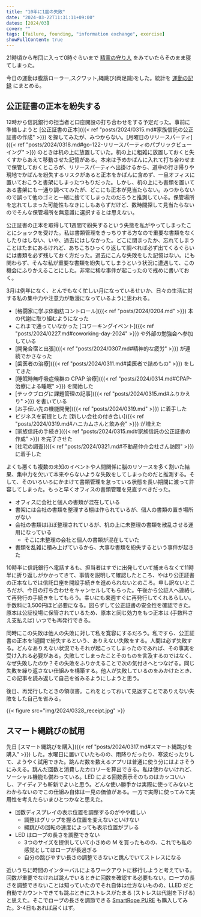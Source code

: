 ```yaml
---
title: "10年に1度の失敗"
date: "2024-03-22T11:31:11+09:00"
dates: [2024/03]
cover: ""
tags: [failure, founding, "information exchange", exercise]
showFullContent: true
---
```


21時頃から布団に入って0時ぐらいまで [精霊の守り人](https://www.production-ig.co.jp/works/moribito/) をみていたらそのまま寝てしまった。

今日の運動は腹筋ローラー,スクワット,縄跳び(両足跳)をした。統計を [運動の記録](https://docs.google.com/spreadsheets/d/1bg85QtM-LciUgey8I79uI7vW2PEwsP6TVdeIRVkACBg/edit?usp=sharing) にまとめる。

## 公正証書の正本を紛失する

12時から信託銀行の担当者と口座開設の打ち合わせをする予定だった。事前に準備しようと [公正証書の正本]({{< ref "posts/2024/0315.md#家族信託の公正証書の作成" >}}) を探してみたが、みつからない。[月曜日のリリースパーティ]({{< ref "posts/2024/0318.md#go-122-リリースパーティのパブリックビューイング" >}}) のときは机の上に放置していた。机の上に粗雑に放置しておくと失くすからあえて移動させた記憶がある。本来は予めかばんに入れて打ち合わせまで保管しておくところが、リリースパーティへ出掛けるから、道中の行き帰りや現地でかばんを紛失するリスクがあると正本をかばんに含めず、一旦オフィスに置いておこうと書架にしまったつもりだった。しかし、机の上にも書類を置いてある書架にも一通り調べてみたが、どこにも正本が見当たらない。みつからないので誤って他のゴミと一緒に捨ててしまったのだろうと推測している。保管場所を忘れてしまった可能性もなきにしもあらずだけど、数時間探して見当たらないのでそんな保管場所を無意識に選択するとは思えない。

公正証書の正本を取得して1週間で紛失するという失態を私がやってしまったことにショックを受けた。私は書類管理をきっちりする方なので重要な書類をなくしたりはしない、いや、過去にはしなかった。どこに閉まったか、忘れてしまうことはたまにあるけれど、あちこちひっくり返して調べれば必ず出てくるぐらいには書類を必ず残しておく方だった。過去にこんな失敗をした記憶はない。にも関わらず、そんな私が重要な書類を紛失してしまうという状況に遭遇して、この機会にふりかえることにした。非常に稀な事件が起こったので戒めに書いておく。

3月は例年になく、とんでもなく忙しい月になっているせいか、日々の生活に対する私の集中力や注意力が散漫になっているように思われる。

* [格闘家に学ぶ体脂肪コントロール]({{< ref "posts/2024/0204.md" >}}) 本の代謝に取り組むようになった
* これまで通っていなかった [コワーキングイベント]({{< ref "posts/2024/0227.md#coworking-day-2024" >}}) や外部の勉強会へ参加している
* [開発合宿と出張]({{< ref "posts/2024/0307.md#精神的な疲労" >}}) が連続でかさなった
* [歯医者の治療]({{< ref "posts/2024/0311.md#歯医者で詰めもの" >}}) をしてきた
* [睡眠時無呼吸症候群の CPAP 治療]({{< ref "posts/2024/0314.md#CPAP-治療による睡眠" >}}) を開始した
* [テックブログに課題管理の記事]({{< ref "posts/2024/0315.md#ふりかえり" >}}) を書いている
* [お手伝い先の機能開発]({{< ref "posts/2024/0319.md" >}}) に着手した
* ビジネスを前提とした [新しい会社の付き合い]({{< ref "posts/2024/0319.md#ハニカムさんと飲み会" >}}) が増えた
* [家族信託の手続き]({{< ref "posts/2024/0315.md#家族信託の公正証書の作成" >}}) を完了させた
* [社宅の調査]({{< ref "posts/2024/0321.md#不動産仲介会社さん訪問" >}}) に着手した

よくも悪くも複数の未知のイベントや人間関係に脳のリソースを多く割いた結果、集中力を欠いて本来やらないような失敗をしてしまったのだと推測する。そして、そのいろいろにかまけて書類管理を怠っている状態を長い期間に渡って許容してしまった。もっと早くオフィスの書類管理を見直すべきだった。

* オフィスに会社と個人の書類が混在している
* 書架には会社の書類を整理する棚は作られているが、個人の書類の置き場所がない
* 会社の書類はほぼ整理されているが、机の上に未整理の書類を散乱させる運用になっている
  * そこに未整理の会社と個人の書類が混在していた
* 書類を乱雑に積み上げているから、大事な書類を紛失するという事件が起きた

10時半に信託銀行へ電話するも、担当者はすでに出発していて捕まらなくて11時半に折り返しがかかってきて、事情を説明して確認したところ、やはり公正証書の正本なしでは信託口座を開設手続きを進められないとのころ。申し訳ないところだが、今日の打ち合わせをキャンセルしてもらった。午後から公証人へ連絡して再発行の手続きをしてもらう。幸いにも来週すぐに再発行してくれるらしい。手数料に3,500円ほど必要になる。図らずして公正証書の安全性を確認できた。原本は公証役場に保管されているため、原本と同じ効力をもつ正本は (手数料さえ支払えば) いつでも再発行できる。

同時にこの失敗は他人の失敗に対して私を寛容にするだろう。私ですら、公正証書の正本を1週間で紛失するという、ありえない失敗をする。人間は必ず失敗する。どんなありえない状況でもそれが起こってしまったのであれば、その事実を受け入れる必要がある。失敗してしまったことそのものを言及するのではなく、なぜ失敗したのか？その失敗をふりかえることで次の気付きへとつなげる。同じ失敗を繰り返さない仕組みを構築する。他人が失敗しているのをみかけたとき、この記事を読み返して自己を省みるようにしようと思う。

後日、再発行したときの領収書。これをとっておいて見返すことでありえない失敗をした自己を省みる。

{{< figure src="img/2024/0328_receipt.jpg" >}}

## スマート縄跳びの試用

先日 [スマート縄跳びを購入]({{< ref "posts/2024/0317.md#スマート縄跳びを購入" >}}) した。水曜日に届いていたものの、雨降りだったり、寒波だったりして、ようやく試用できた。跳んだ数を数えるアプリは普通に使う分にはよさそうにみえる。跳んだ回数と消費したカロリーを算出できる。私は使わないけれど、ソーシャル機能も備わっている。LED による回数表示そのものはカッコいいし、アイディアも斬新でよいと思う。どんな使い勝手かは実際に使ってみないとわからないのでこの仕組み自体は一見の価値がある。一方で実際に使ってみて実用性を考えたらいまひとつかなと思えた。

* 回数ディスプレイの表示位置を調整するのがやや難しい
  * 調整はグリップを握る位置を変えないといけない
  * 縄跳びの回転の速度によっても表示位置がブレる
* LED はロープの長さを調整できない
  * 3つのサイズを提供していて小さめの M を買ったものの、これでも私の感覚としてはロープが長過ぎる
  * 自分の跳びやすい長さの調整できないと跳んでいてストレスになる

近いうちに時間のインターバルによるワークアウトに移行しようと考えている。回数が重要でなければ跳んでいるときに回数を確認する必要もない。ロープの長さを調整できないことは知っていたのでそれ自体は仕方ないものの、LLED だと自動でカウントできても跳ぶときにストレスがたまる (ストレスは代謝を下げる) と思えた。そこでロープの長さを調節できる [SmartRope PURE](https://store.tangramfactory.com/collections/frontpage/products/smart-rope-pure) も購入してみた。3-4日もあれば届くはず。

